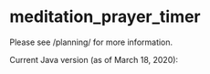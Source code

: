 # meditation_prayer_timer

Please see /planning/ for more information.

Current Java version (as of March 18, 2020):
